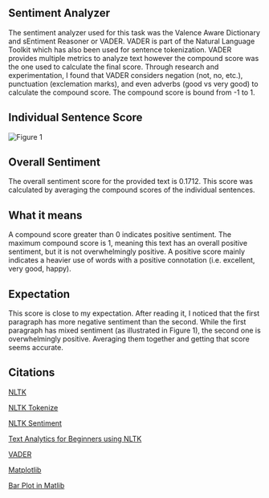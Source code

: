 ## Sentiment Analyzer
The sentiment analyzer used for this task was the Valence Aware Dictionary and sEntiment Reasoner or VADER. VADER is part of the Natural Language Toolkit which has also been used for sentence tokenization. VADER provides multiple metrics to analyze text however the compound score was the one used to calculate the final score. Through research and experimentation, I found that VADER considers negation (not, no, etc.), punctuation (exclemation marks), and even adverbs (good vs very good) to calculate the compound score. The compound score is bound from -1 to 1.

## Individual Sentence Score
![Figure 1](https://i.imgur.com/DakUmCs.png)

## Overall Sentiment
The overall sentiment score for the provided text is 0.1712. This score was calculated by averaging the compound scores of the individual sentences.

## What it means
A compound score greater than 0 indicates positive sentiment. The maximum compound score is 1, meaning this text has an overall positive sentiment, but it is not overwhelmingly positive. A positive score mainly indicates a heavier use of words with a positive connotation (i.e. excellent, very good, happy).

## Expectation
This score is close to my expectation. After reading it, I noticed that the first paragraph has more negative sentiment than the second. While the first paragraph has mixed sentiment (as illustrated in Figure 1), the second one is overwhelmingly positive. Averaging them together and getting that score seems accurate.

## Citations
[NLTK](https://www.nltk.org/)

[NLTK Tokenize](https://www.nltk.org/api/nltk.tokenize.html)

[NLTK Sentiment](https://www.nltk.org/api/nltk.sentiment.html)

[Text Analytics for Beginners using NLTK](https://www.datacamp.com/community/tutorials/text-analytics-beginners-nltk)

[VADER](https://github.com/cjhutto/vaderSentiment)

[Matplotlib](https://matplotlib.org/2.0.2/index.html)

[Bar Plot in Matlib](https://www.geeksforgeeks.org/bar-plot-in-matplotlib/)
